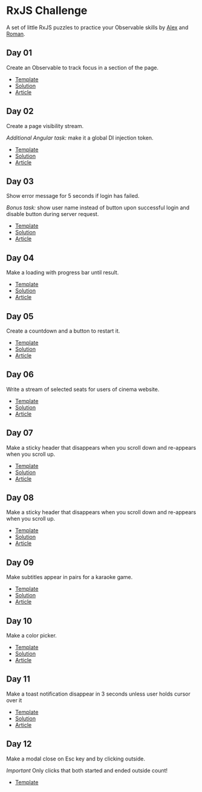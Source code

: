 # RxJS Challenge
A set of little RxJS puzzles to practice your Observable skills by [Alex](https://twitter.com/Waterplea) and [Roman](https://twitter.com/marsibarsi).

## Day 01
Create an Observable to track focus in a section of the page.

- [Template](https://stackblitz.com/edit/rxjs-challenge-01)
- [Solution](https://stackblitz.com/edit/rxjs-challenge-01-solution)
- [Article](https://medium.com/angularwave/rxjs-challenge-01-tracking-focus-within-page-section-a920bdebe4ef?source=friends_link&sk=b6454a6347b045a4684bef86d218d2f9)

## Day 02
Create a page visibility stream.

*Additional Angular task:* make it a global DI injection token.

- [Template](https://stackblitz.com/edit/rxjs-challenge-2)
- [Solution](https://stackblitz.com/edit/rxjs-challenge-2-solution)
- [Article](https://medium.com/angularwave/rxjs-challenge-02-creating-a-page-visibility-stream-adf829324eb1?sk=cf4d27f8a40367d0b1ea2542974ec57f)

## Day 03
Show error message for 5 seconds if login has failed.

*Bonus task:* show user name instead of button upon successful login and disable button during server request.

- [Template](https://stackblitz.com/edit/rxjs-challenge-03)
- [Solution](https://stackblitz.com/edit/rxjs-challenge-03-solution)
- [Article](https://medium.com/angularwave/rxjs-challenge-03-showing-error-message-for-a-period-of-time-15b428d49315?sk=5c0907b3827fc6270429796ec530ee76)

## Day 04

Make a loading with progress bar until result.

- [Template](https://stackblitz.com/edit/rxjs-challenge-4)
- [Solution](https://stackblitz.com/edit/rxjs-challenge-4-solution)
- [Article](https://medium.com/angularwave/lets-make-loading-with-progress-bar-until-result-rxjs-challenge-04-f638d3cfc539?sk=e5ab427bc7fd33d4843185f1686a359b)

## Day 05

Create a countdown and a button to restart it.

- [Template](https://stackblitz.com/edit/rxjs-challenge-05)
- [Solution](https://stackblitz.com/edit/rxjs-challenge-05-solution)
- [Article](https://medium.com/angularwave/rxjs-challenge-5-making-a-countdown-6cd6171685cb?sk=11f7f0616bae33a270247cf48c9a590c)

## Day 06

Write a stream of selected seats for users of cinema website.

- [Template](https://stackblitz.com/edit/rxjs-challenge-6)
- [Solution](https://stackblitz.com/edit/rxjs-challenge-6-solution)
- [Article](https://medium.com/angularwave/rxjs-ng-challenge-6-picking-cinema-seats-8d73dbaadcea?sk=11eaf62c8ce3faf5392abf4e5d0b3495)

## Day 07

Make a sticky header that disappears when you scroll down and re-appears when you scroll up.

- [Template](https://stackblitz.com/edit/rxjs-challenge-07)
- [Solution](https://stackblitz.com/edit/rxjs-challenge-07-solution)
- [Article](https://medium.com/angularwave/rxjs-challenge-7-disappearing-sticky-header-b7689c23bf66?sk=8d4e3385925b110a207e978d0ed6a190)

## Day 08

Make a sticky header that disappears when you scroll down and re-appears when you scroll up.

- [Template](https://stackblitz.com/edit/rxjs-challenge-8)
- [Solution](https://stackblitz.com/edit/rxjs-challenge-8-solution)
- [Article](https://medium.com/angularwave/rxjs-challenge-8-smart-search-operator-function-e619bee10392?sk=105ce13efe946593d252557164dfb7a8)

## Day 09

Make subtitles appear in pairs for a karaoke game.

- [Template](https://stackblitz.com/edit/rxjs-challenge-09)
- [Solution](https://stackblitz.com/edit/rxjs-challenge-09-solution)
- [Article](https://medium.com/angularwave/rxjs-challenge-09-karaoke-subtitles-39cc5c133746?sk=156ec25cc123491bd299694f7484e12c)

## Day 10

Make a color picker.

- [Template](https://stackblitz.com/edit/rxjs-challenge-10)
- [Solution](https://stackblitz.com/edit/rxjs-challenge-10-solution)
- [Article](https://medium.com/angularwave/rxjs-challenge-10-color-picker-palette-71e99e28b400?sk=1f624b2be951544a2399865c52f9366f)

## Day 11

Make a toast notification disappear in 3 seconds unless user holds cursor over it

- [Template](https://stackblitz.com/edit/rxjs-challenge-11)
- [Solution](https://stackblitz.com/edit/rxjs-challenge-11-solution)
- [Article](https://medium.com/angularwave/rxjs-challenge-11-auto-close-notification-23910ea53218?sk=d7ad0a1f5dee2297a5d1181c58192e79)

## Day 12

Make a modal close on Esc key and by clicking outside.

*Important* Only clicks that both started and ended outside count! 

- [Template](https://stackblitz.com/edit/rxjs-challenge-12)
